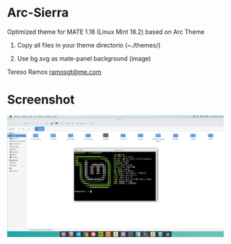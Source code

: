 # Arc-Sierra

Optimized theme for MATE 1.18 (Linux Mint 18.2) based on Arc Theme

1) Copy all files in your theme directorio (~./themes/)

2) Use bg.svg as mate-panel background (image)


Tereso Ramos ramosgt@me.com

# Screenshot
<div align="center">
<a href="https://raw.githubusercontent.com/ramosgt/arc-sierra/master/screenshot.jpg">
<img style="width:740px; height:auto;" src="https://raw.githubusercontent.com/ramosgt/arc-sierra/master/screenshot.jpg">
</a>
</div>
